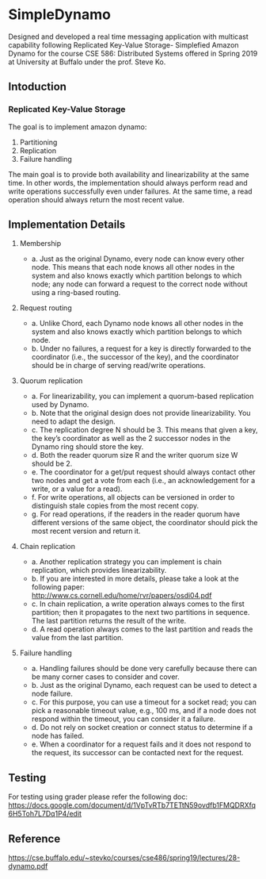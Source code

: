 # SimpleDynamo
Designed and developed a real time messaging application with multicast capability following Replicated Key-Value Storage- Simplefied Amazon Dynamo for the course CSE 586: Distributed Systems offered in Spring 2019 at University at Buffalo under the prof. Steve Ko. 

## Intoduction
### Replicated Key-Value Storage

The goal is to implement amazon dynamo:

1) Partitioning 
2) Replication
3) Failure handling

The main goal is to provide both availability and linearizability at the same time. In other words, the implementation should always perform read and write operations successfully even under failures. At the same time, a read operation should always return the most recent value.

## Implementation Details
1. Membership
	- a. Just as the original Dynamo, every node can know every other node. This means that each node knows all other nodes in the system and also knows exactly which partition belongs to which node; any node can forward a request to the correct node without using a ring-based routing.

2. Request routing
	- a. Unlike Chord, each Dynamo node knows all other nodes in the system and also knows exactly which partition belongs to which node.
	- b. Under no failures, a request for a key is directly forwarded to the coordinator (i.e., the successor of the key), and the coordinator should be in charge of serving read/write operations.

3. Quorum replication
	- a. For linearizability, you can implement a quorum-based replication used by Dynamo.
	- b. Note that the original design does not provide linearizability. You need to adapt the design.
	-	c. The replication degree N should be 3. This means that given a key, the key’s coordinator as well as the 2 successor nodes in the Dynamo ring should store the key.
	- d. Both the reader quorum size R and the writer quorum size W should be 2.
	- e. The coordinator for a get/put request should always contact other two nodes and get a vote from each (i.e., an acknowledgement for a write, or a value for a read).
	- f. For write operations, all objects can be versioned in order to distinguish stale copies from the most recent copy.
	- g. For read operations, if the readers in the reader quorum have different versions of the same object, the coordinator should pick the most recent version and return it.

4. Chain replication
	- a. Another replication strategy you can implement is chain replication, which provides linearizability.
	- b. If you are interested in more details, please take a look at the following paper: http://www.cs.cornell.edu/home/rvr/papers/osdi04.pdf
	- c. In chain replication, a write operation always comes to the first partition; then it propagates to the next two partitions in sequence. The last partition returns the result of the write.
	- d. A read operation always comes to the last partition and reads the value from the last partition.

5. Failure handling
	- a. Handling failures should be done very carefully because there can be many corner cases to consider and cover.
	- b. Just as the original Dynamo, each request can be used to detect a node failure.
	- c. For this purpose, you can use a timeout for a socket read; you can pick a reasonable timeout value, e.g., 100 ms, and if a node does not respond within the timeout, you can consider it a failure.
	- d. Do not rely on socket creation or connect status to determine if a node has failed.
	- e. When a coordinator for a request fails and it does not respond to the request, its successor can be contacted next for the request.

## Testing
For testing using grader please refer the following doc: https://docs.google.com/document/d/1VpTvRTb7TETtN59ovdfb1FMQDRXfq6H5Toh7L7Dq1P4/edit

## Reference
https://cse.buffalo.edu/~stevko/courses/cse486/spring19/lectures/28-dynamo.pdf
